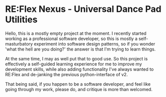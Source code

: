 # RE:Flex Nexus - Universal Dance Pad Utilities

Hello, this is a mostly empty project at the moment. I recently started working as a professional software developer, so this is mostly a self-masturbatory experiment into software design patterns, so if you wonder 'what the hell are you doing?' the answer is that I'm trying to learn things.

At the same time, I may as well put that to good use. So this project is effectively a self-guided learning experience for me to improve my development skills, while also adding functionality I've always wanted to RE:Flex and de-janking the previous python-interface of v2.

That being said, if you happen to be a software developer, and feel like going through my work, please do, and critique is more than welcomed.
